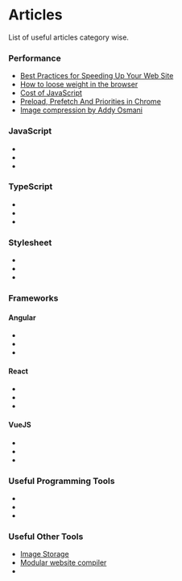 # Articles #

List of useful articles category wise.

### Performance ###

* [Best Practices for Speeding Up Your Web Site](https://developer.yahoo.com/performance/rules.html)
* [How to loose weight in the browser](https://browserdiet.com)
* [Cost of JavaScript](https://medium.com/dev-channel/the-cost-of-javascript-84009f51e99e)
* [Preload, Prefetch And Priorities in Chrome](https://medium.com/reloading/preload-prefetch-and-priorities-in-chrome-776165961bbf)
* [Image compression by Addy Osmani](https://images.guide/)

### JavaScript ###

* []()
* []()
* []()

### TypeScript ###

* []()
* []()
* []()

### Stylesheet ###

* []()
* []()
* []()

### Frameworks ###
#### Angular ####
* []()
* []()
* []()

#### React ####
* []()
* []()
* []()

#### VueJS ####
* []()
* []()
* []()

### Useful Programming Tools ###

* []()
* []()
* []()

### Useful Other Tools ###

* [Image Storage](https://cloudinary.com/)
* [Modular website compiler](https://phenomic.io/)
* []()
